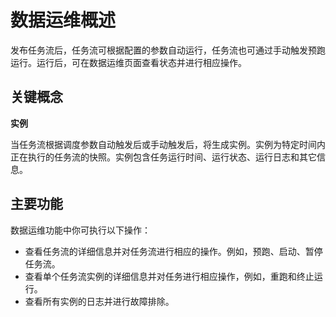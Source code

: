 # 数据运维概述

发布任务流后，任务流可根据配置的参数自动运行，任务流也可通过手动触发预跑运行。运行后，可在数据运维页面查看状态并进行相应操作。


## 关键概念<keyconcepts>

**实例**

当任务流根据调度参数自动触发后或手动触发后，将生成实例。实例为特定时间内正在执行的任务流的快照。实例包含任务运行时间、运行状态、运行日志和其它信息。


## 主要功能<keyfunctionalities>

数据运维功能中你可执行以下操作：
 - 查看任务流的详细信息并对任务流进行相应的操作。例如，预跑、启动、暂停任务流。
 - 查看单个任务流实例的详细信息并对任务进行相应操作，例如，重跑和终止运行。
 - 查看所有实例的日志并进行故障排除。
